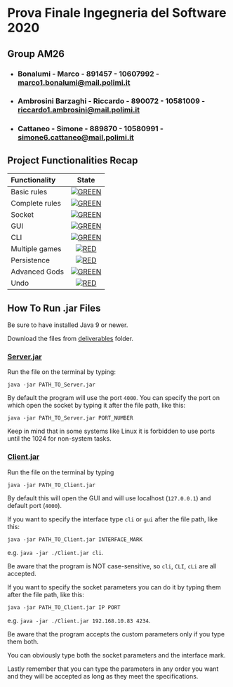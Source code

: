 # Prova Finale Ingegneria del Software 2020

## Group AM26

- ### Bonalumi - Marco - 891457 - 10607992 - marco1.bonalumi@mail.polimi.it
- ### Ambrosini Barzaghi - Riccardo - 890072 - 10581009 - riccardo1.ambrosini@mail.polimi.it
- ### Cattaneo - Simone - 889870 - 10580991 - simone6.cattaneo@mail.polimi.it

## Project Functionalities Recap

| Functionality | State |
|:-----------------------|:------------------------------------:|
| Basic rules |  [![GREEN](https://placehold.it/15/44bb44/44bb44)](#) |
| Complete rules | [![GREEN](https://placehold.it/15/44bb44/44bb44)](#) |
| Socket | [![GREEN](https://placehold.it/15/44bb44/44bb44)](#) |
| GUI | [![GREEN](https://placehold.it/15/44bb44/44bb44)](#) |
| CLI | [![GREEN](https://placehold.it/15/44bb44/44bb44)](#) |
| Multiple games | [![RED](https://placehold.it/15/f03c15/f03c15)](#) |
| Persistence | [![RED](https://placehold.it/15/f03c15/f03c15)](#) |
| Advanced Gods | [![GREEN](https://placehold.it/15/44bb44/44bb44)](#) |
| Undo | [![RED](https://placehold.it/15/f03c15/f03c15)](#) |

<!--
[![RED](https://placehold.it/15/f03c15/f03c15)](#)
[![YELLOW](https://placehold.it/15/ffdd00/ffdd00)](#)
[![GREEN](https://placehold.it/15/44bb44/44bb44)](#)
-->

## How To Run .jar Files 

Be sure to have installed Java 9 or newer.

Download the files from [deliverables](/deliverables) folder.



### [Server.jar](/deliverables/JAR/Server.jar)
Run the file on the terminal by typing:
```
java -jar PATH_TO_Server.jar
```
By default the program will use the port `4000`.
You can specify the port on which open the socket by typing it after the file path, like this:
```
java -jar PATH_TO_Server.jar PORT_NUMBER
```
Keep in mind that in some systems like Linux it is forbidden to use ports until the 1024 for non-system tasks.



### [Client.jar](/deliverables/JAR/Client.jar)
Run the file on the terminal by typing
```
java -jar PATH_TO_Client.jar
```
By default this will open the GUI and will use localhost (`127.0.0.1`) and default port (`4000`).

If you want to specify the interface type `cli` or `gui` after the file path, like this:
```
java -jar PATH_TO_Client.jar INTERFACE_MARK
```
e.g. `java -jar ./Client.jar cli`.

Be aware that the program is NOT case-sensitive, so `cli`, `CLI`, `cLi` are all accepted.

If you want to specify the socket parameters you can do it by typing them after the file path, like this:
```
java -jar PATH_TO_Client.jar IP PORT
```
e.g. `java -jar ./Client.jar 192.168.10.83 4234`.

Be aware that the program accepts the custom parameters only if you type them both.

You can obviously type both the socket parameters and the interface mark.

Lastly remember that you can type the parameters in any order you want and they will be accepted as long as they meet the specifications.
